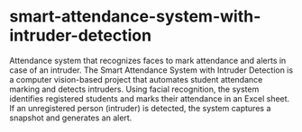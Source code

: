 # smart-attendance-system-with-intruder-detection
Attendance system that recognizes faces to mark attendance and alerts in case of an intruder.
The Smart Attendance System with Intruder Detection is a computer vision-based project that automates student attendance marking and detects intruders. Using facial recognition, the system identifies registered students and marks their attendance in an Excel sheet. If an unregistered person (intruder) is detected, the system captures a snapshot and generates an alert.
